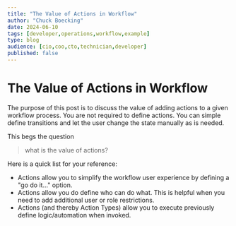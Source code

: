 ```yaml
---
title: "The Value of Actions in Workflow"
author: "Chuck Boecking"
date: 2024-06-10
tags: [developer,operations,workflow,example]
type: blog
audience: [cio,coo,cto,technician,developer]
published: false
---
```


# The Value of Actions in Workflow
The purpose of this post is to discuss the value of adding actions to a given workflow process. You are not required to define actions. You can simple define transitions and let the user change the state manually as is needed. 

This begs the question
> what is the value of actions?

Here is a quick list for your reference:
- Actions allow you to simplify the workflow user experience by defining a "go do it..." option.
- Actions allow you do define who can do what. This is helpful when you need to add additional user or role restrictions.
- Actions (and thereby Action Types) allow you to execute previously define logic/automation when invoked.
